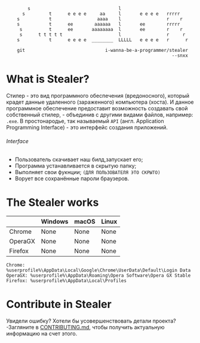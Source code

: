 ```
        s                                 l
      s         t      e e e e     aa     l       e e e e   rrrrr
    s           t                 aaaa    l                 r    r
    s           t      ee        aaaaaa   l       ee        rrrrr
     s          t      ee       aaaaaaaa  l       ee        r    r
     s      t t t t t                     l                 r     r
    s           t      e e e e  ________  LLLLL   e e e e   r      r

    git                              i-wanna-be-a-programmer/stealer
                                                              --snxx
```
# What is Stealer?
Стилер - это вид программного обеспечения (вредоносного), который крадет данные удаленного (зараженного) компьютера (хоста). И данное программное обеспечение предоставит возможность создавать свой собственный стилер, - объединив с другими видами файлов, например: `.exe`. В простонародье, так называемый `API` (англ. Application Programming Interface) - это интерфейс создания приложений.
###### Interface
* Пользователь скачивает наш билд,запускает его; 
* Программа устанавливается в скрытую папку;
* Выполняет свои фукнции; `(ДЛЯ ПОЛЬЗОВАТЕЛЯ ЭТО СКРЫТО)`
* Ворует все сохранённые пароли браузеров. 

# The Stealer works
| | Windows | macOS | Linux |
|-|-|-|-|
| Chrome | None | None | None |
| OperaGX | None | None | None |
| Firefox | None | None | None | 

```
Chrome: %userprofile%\AppData\Local\Google\Chrome\UserData\Default\Login Data
OperaGX: %userprofile%\AppData\Roaming\Opera Software\Opera GX Stable
Firefox: %userprofile%\AppData\Local\Profiles
```
# Contribute in Stealer
Увидели ошибку? Хотели бы усовершенствовать детали проекта? -Загляните в [CONTRIBUTING.md](./CONTRIBUTING.md), чтобы получить актуальную информацию на счет этого. 
